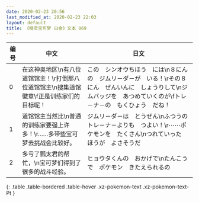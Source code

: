 ```yaml
---
date: 2020-02-23 20:56
last_modified_at: 2020-02-23 22:03
layout: default
title: 《精灵宝可梦 白金》文本 069
---
```

| 编号 | 中文 | 日文 |
| ---- | ---- | ---- |
| 0 | 在这神奥地区\n有八位道馆馆主！\r打倒那八位道馆馆主\n搜集道馆徽章\f正是训练家们的目标呢！ | この　シンオウちほう　には\n８にんの　ジムリ－ダ－が　いる！\rその８にん　ぜんいんに　しょうりして\nジムバッジを　あつめていくのが\fトレ－ナ－の　もくひょう　だね！ |
| 1 | 道馆馆主当然比\n普通的训练家要强上许多！\r……多带些宝可梦去挑战会比较好。 | ジムリ－ダ－は　とうぜん\nふつうの　トレ－ナ－よりも　つよい！\r⋯⋯ポケモンを　たくさん\nつれていった　ほうが　よさそうだ |
| 2 | 多亏了瓢太君的帮忙，\n宝可梦们得到了很多的战斗经验。 | ヒョウタくんの　おかげで\nたんこうで　ポケモン　きたえられるの |
{: .table .table-bordered .table-hover .xz-pokemon-text .xz-pokemon-text-Pt }